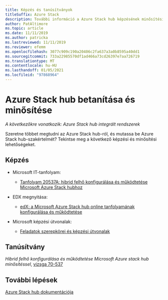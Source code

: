 ```yaml
---
title: Képzés és tanúsítványok
titleSuffix: Azure Stack
description: További információ a Azure Stack hub képzésének minősítési lehetőségeiről.
author: PatAltimore
ms.topic: article
ms.date: 11/11/2019
ms.author: patricka
ms.lastreviewed: 11/11/2019
ms.reviewer: efemm
ms.openlocfilehash: 3077c909c190a20406c2fa637a3a0b8595a40dd1
ms.sourcegitcommit: 733a22985570df1ad466a73cd26397e7aa726719
ms.translationtype: MT
ms.contentlocale: hu-HU
ms.lasthandoff: 01/05/2021
ms.locfileid: "97868964"
---
```

# <a name="azure-stack-hub-training-and-certification"></a>Azure Stack hub betanítása és minősítése

*A következőkre vonatkozik: Azure Stack hub integrált rendszerek*

Szeretne többet megtudni az Azure Stack hub-ról, és mutassa be Azure Stack hub-szakértelmét? Tekintse meg a következő képzési és minősítési lehetőségeket.

## <a name="training"></a>Képzés

- Microsoft IT-tanfolyam:
   - [Tanfolyam 20537A: hibrid felhő konfigurálása és működtetése Microsoft Azure Stack hubhoz](https://aka.ms/azsmoc)

- EDX megnyitása:
   - [edX: a Microsoft Azure Stack hub online tanfolyamának konfigurálása és működtetése]()
   
- Microsoft képzési útvonalak:
   - [Feladatok szerepkörei és képzési útvonalak](https://azure.microsoft.com/training/learning-paths/)

## <a name="certification"></a>Tanúsítvány

*Hibrid felhő konfigurálása és működtetése Microsoft Azure stack hub minősítéssel*, [vizsga 70-537](https://www.microsoft.com/learning/exam-70-537.aspx)

## <a name="next-steps"></a>További lépések

[Azure Stack hub dokumentációja](./index.yml)